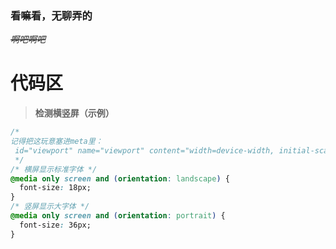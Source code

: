 ### 看嘛看，无聊弄的
~~*啊吧啊吧*~~
# 代码区
> **检测横竖屏（示例）**
```css
/*
记得把这玩意塞进meta里：
 id="viewport" name="viewport" content="width=device-width, initial-scale=1"
 */
/* 横屏显示标准字体 */
@media only screen and (orientation: landscape) {
  font-size: 18px;
}
/* 竖屏显示大字体 */
@media only screen and (orientation: portrait) {
  font-size: 36px;
}
```